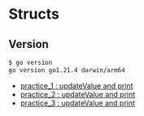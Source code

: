 
# Structs

## Version

```bash
$ go version    
go version go1.21.4 darwin/arm64
```

- [practice_1 : updateValue and print](./practice_1)
- [practice_2 : updateValue and print](./practice_2)
- [practice_3 : updateValue and print](./practice_3)

